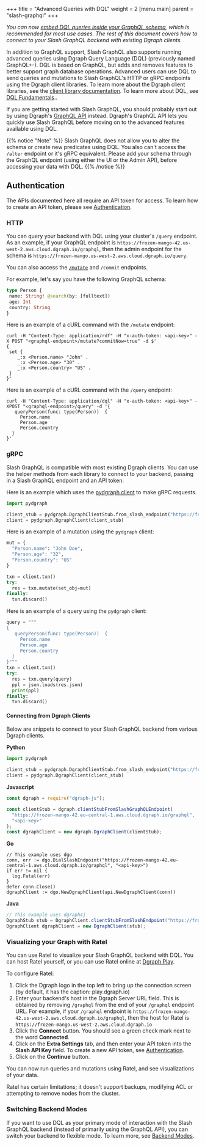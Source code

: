 +++
title = "Advanced Queries with DQL"
weight = 2
[menu.main]
    parent = "slash-graphql"
+++

*You can now [embed DQL queries inside your GraphQL schema](https://dgraph.io/docs/graphql/custom/graphqlpm), which is recommended for most use cases. The rest of this document covers how to connect to your Slash GraphQL backend with existing Dgraph clients.*

In addition to GraphQL support, Slash GraphQL also supports running advanced
queries using Dgraph Query Language (DQL) (previously named GraphQL+-).
DQL is based on GraphQL, but adds and removes features to better support graph
database operations. Advanced users can use DQL to send queries and mutations
to Slash GraphQL's HTTP or gRPC endpoints using the Dgraph client libraries.
To learn more about the Dgraph client libraries, see the 
[client library documentation](https://dgraph.io/docs/clients/). To learn more
about DQL, see [DQL Fundamentals](https://dgraph.io/docs/query-language/graphql-fundamentals/)..

If you are getting started with Slash GraphQL, you should probably start out by
using Dgraph's [GraphQL API](https://dgraph.io/docs/graphql/overview) instead.
Dgraph's GraphQL API lets you quickly use Slash GraphQL before moving on to the
advanced features available using DQL.

{{% notice "Note" %}}
Slash GraphQL does not allow you to alter the schema or create 
new predicates using DQL. You also can't access the `/alter`
endpoint or it's gRPC equivalent. Please add your schema through the GraphQL
endpoint (using either the UI or the Admin API), before accessing your data with 
DQL.
{{% /notice %}}

## Authentication

The APIs documented here all require an API token for access. To learn how to
create an API token, please see [Authentication](/admin/authentication).

### HTTP

You can query your backend with DQL using your cluster's `/query` endpoint. As
an example, if your GraphQL endpoint is `https://frozen-mango-42.us-west-2.aws.cloud.dgraph.io/graphql`,
then the admin endpoint for the schema is `https://frozen-mango.us-west-2.aws.cloud.dgraph.io/query`.

You can also access the [`/mutate`](https://dgraph.io/docs/mutations/) and
`/commit` endpoints.

For example, let's say you have the following GraphQL schema:
```graphql
type Person {
 name: String! @search(by: [fulltext])
 age: Int
 country: String
}
```

Here is an example of a cURL command with the `/mutate` endpoint:

```
curl -H "Content-Type: application/rdf" -H "x-auth-token: <api-key>" -X POST "<graphql-endpoint>/mutate?commitNow=true" -d $'
{
 set {
    _:x <Person.name> "John" .
    _:x <Person.age> "30" .
    _:x <Person.country> "US" .
 }
}'
```

Here is an example of a cURL command with the `/query` endpoint:

```
curl -H "Content-Type: application/dql" -H "x-auth-token: <api-key>" -XPOST "<graphql-endpoint>/query" -d '{
   queryPerson(func: type(Person))  {
     Person.name
     Person.age
     Person.country
  }
}'
```

### gRPC

Slash GraphQL is compatible with most existing Dgraph clients. You can use the
helper methods from each library to connect to your backend, passing in a Slash
GraphQL endpoint and an API token.

Here is an example which uses the [pydgraph client](https://github.com/dgraph-io/pydgraph) to make gRPC requests.

```python
import pydgraph

client_stub = pydgraph.DgraphClientStub.from_slash_endpoint("https://frozen-mango-42.eu-central-1.aws.cloud.dgraph.io/graphql", "<api-key>")
client = pydgraph.DgraphClient(client_stub)
```

Here is an example of a mutation using the `pydgraph` client:
```python
mut = {
  "Person.name": "John Doe",
  "Person.age": "32",
  "Person.country": "US"
}

txn = client.txn()
try:
  res = txn.mutate(set_obj=mut)
finally:
  txn.discard()
```

Here is an example of a query using the `pydgraph` client:
```python
query = """
{
   queryPerson(func: type(Person))  {
     Person.name
     Person.age
     Person.country
  }
}"""
txn = client.txn()
try:
  res = txn.query(query)
  ppl = json.loads(res.json)
  print(ppl)
finally:
  txn.discard()
```

#### Connecting from Dgraph Clients

Below are snippets to connect to your Slash GraphQL backend from various Dgraph
clients.

**Python**
```python
import pydgraph

client_stub = pydgraph.DgraphClientStub.from_slash_endpoint("https://frozen-mango-42.eu-central-1.aws.cloud.dgraph.io/graphql", "<api-key>")
client = pydgraph.DgraphClient(client_stub)
```

**Javascript**
```javascript
const dgraph = require("dgraph-js");

const clientStub = dgraph.clientStubFromSlashGraphQLEndpoint(
  "https://frozen-mango-42.eu-central-1.aws.cloud.dgraph.io/graphql",
  "<api-key>"
);
const dgraphClient = new dgraph.DgraphClient(clientStub);
```

**Go**
```golang
// This example uses dgo
conn, err := dgo.DialSlashEndpoint("https://frozen-mango-42.eu-central-1.aws.cloud.dgraph.io/graphql", "<api-key>")
if err != nil {
  log.Fatal(err)
}
defer conn.Close()
dgraphClient := dgo.NewDgraphClient(api.NewDgraphClient(conn))
```

**Java**
```java
// This example uses dgraph4j
DgraphStub stub = DgraphClient.clientStubFromSlashEndpoint("https://frozen-mango-42.eu-central-1.aws.cloud.dgraph.io/graphql", "<api-key>");
DgraphClient dgraphClient = new DgraphClient(stub);
```

### Visualizing your Graph with Ratel

You can use Ratel to visualize your Slash GraphQL backend with DQL. You can host
Ratel yourself, or you can use Ratel online at [Dgraph Play](https://play.dgraph.io/?latest#connection).

To configure Ratel:

1. Click the Dgraph logo in the top left to bring up the connection screen (by default, it has the caption: play.dgraph.io)
2. Enter your backend's host in the Dgraph Server URL field. This is obtained by removing `/graphql` from the end of your `/graphql` endpoint URL. For example, if your `/graphql` endpoint is `https://frozen-mango-42.us-west-2.aws.cloud.dgraph.io/graphql`, then the host for Ratel is `https://frozen-mango.us-west-2.aws.cloud.dgraph.io`
3. Click the **Connect** button. You should see a green check mark next to the word **Connected**.
4. Click on the **Extra Settings** tab, and then enter your API token into the
 **Slash API Key** field. To create a new API token, see [Authentication](/admin/authentication).
5. Click on the **Continue** button.

You can now run queries and mutations using Ratel, and see visualizations of
your data.

Ratel has certain limitations; it doesn't support backups, modifying ACL or
attempting to remove nodes from the cluster.

### Switching Backend Modes

If you want to use DQL as your primary mode of interaction with the Slash GraphQL
backend (instead of primarily using the GraphQL API), you can switch your
backend to flexible mode. To learn more, see
[Backend Modes](/admin/backend-modes).
